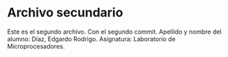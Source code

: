# Archivo secundario

Este es el segundo archivo. Con el segundo commit.
Apellido y nombre del alumno: Díaz, Edgardo Rodrigo.
Asignatura: Laboratorio de Microprocesadores.